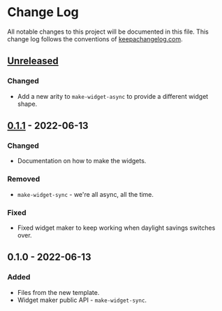 # Change Log
All notable changes to this project will be documented in this file. This change log follows the conventions of [keepachangelog.com](http://keepachangelog.com/).

## [Unreleased]
### Changed
- Add a new arity to `make-widget-async` to provide a different widget shape.

## [0.1.1] - 2022-06-13
### Changed
- Documentation on how to make the widgets.

### Removed
- `make-widget-sync` - we're all async, all the time.

### Fixed
- Fixed widget maker to keep working when daylight savings switches over.

## 0.1.0 - 2022-06-13
### Added
- Files from the new template.
- Widget maker public API - `make-widget-sync`.

[Unreleased]: https://github.com/your-name/multitran-cli/compare/0.1.1...HEAD
[0.1.1]: https://github.com/your-name/multitran-cli/compare/0.1.0...0.1.1
